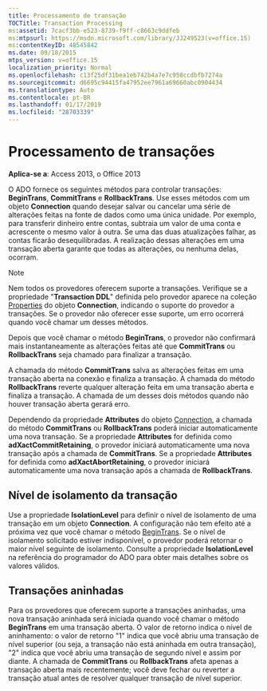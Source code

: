 ```yaml
---
title: Processamento de transação
TOCTitle: Transaction Processing
ms:assetid: 7cacf3bb-e523-8739-f9ff-c8663c9ddfeb
ms:mtpsurl: https://msdn.microsoft.com/library/JJ249523(v=office.15)
ms:contentKeyID: 48545842
ms.date: 09/18/2015
mtps_version: v=office.15
localization_priority: Normal
ms.openlocfilehash: c13f25df31bea1eb742b4a7e7c958ccdbfb7274a
ms.sourcegitcommit: d6695c94415fa47952ee7961a69660abc0904434
ms.translationtype: Auto
ms.contentlocale: pt-BR
ms.lasthandoff: 01/17/2019
ms.locfileid: "28703339"
---
```

# <a name="transaction-processing"></a>Processamento de transações

**Aplica-se a**: Access 2013, o Office 2013

O ADO fornece os seguintes métodos para controlar transações: **BeginTrans**, **CommitTrans** e **RollbackTrans**. Use esses métodos com um objeto **Connection** quando desejar salvar ou cancelar uma série de alterações feitas na fonte de dados como uma única unidade. Por exemplo, para transferir dinheiro entre contas, subtraia um valor de uma conta e acrescente o mesmo valor à outra. Se uma das duas atualizações falhar, as contas ficarão desequilibradas. A realização dessas alterações em uma transação aberta garante que todas as alterações, ou nenhuma delas, ocorram.

> [!NOTE]
> Nem todos os provedores oferecem suporte a transações. Verifique se a propriedade "**Transaction DDL**" definida pelo provedor aparece na coleção [Properties](properties-collection-ado.md) do objeto **Connection**, indicando o suporte do provedor a transações. Se o provedor não oferecer esse suporte, um erro ocorrerá quando você chamar um desses métodos.

Depois que você chamar o método **BeginTrans**, o provedor não confirmará mais instantaneamente as alterações feitas até que **CommitTrans** ou **RollbackTrans** seja chamado para finalizar a transação.

A chamada do método **CommitTrans** salva as alterações feitas em uma transação aberta na conexão e finaliza a transação. A chamada do método **RollbackTrans** reverte qualquer alteração feita em uma transação aberta e finaliza a transação. A chamada de um desses dois métodos quando não houver transação aberta gerará erro.

Dependendo da propriedade **Attributes** do objeto [Connection](attributes-property-ado.md), a chamada do método **CommitTrans** ou **RollbackTrans** poderá iniciar automaticamente uma nova transação. Se a propriedade **Attributes** for definida como **adXactCommitRetaining**, o provedor iniciará automaticamente uma nova transação após a chamada de **CommitTrans**. Se a propriedade **Attributes** for definida como **adXactAbortRetaining**, o provedor iniciará automaticamente uma nova transação após a chamada de **RollbackTrans**.

## <a name="transaction-isolation-level"></a>Nível de isolamento da transação

Use a propriedade **IsolationLevel** para definir o nível de isolamento de uma transação em um objeto **Connection**. A configuração não tem efeito até a próxima vez que você chamar o método [BeginTrans](begintrans-committrans-and-rollbacktrans-methods-ado.md). Se o nível de isolamento solicitado estiver indisponível, o provedor poderá retornar o maior nível seguinte de isolamento. Consulte a propriedade **IsolationLevel** na referência do programador do ADO para obter mais detalhes sobre os valores válidos.

## <a name="nested-transactions"></a>Transações aninhadas

Para os provedores que oferecem suporte a transações aninhadas, uma nova transação aninhada será iniciada quando você chamar o método **BeginTrans** em uma transação aberta. O valor de retorno indica o nível de aninhamento: o valor de retorno "1" indica que você abriu uma transação de nível superior (ou seja, a transação não está aninhada em outra transação), "2" indica que você abriu uma transação de segundo nível e assim por diante. A chamada de **CommitTrans** ou **RollbackTrans** afeta apenas a transação aberta mais recentemente; você deve fechar ou reverter a transação atual antes de resolver qualquer transação de nível superior.

